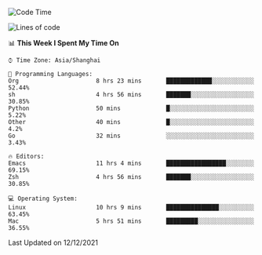 <!--START_SECTION:waka-->
![Code Time](http://img.shields.io/badge/Code%20Time-476%20hrs%2040%20mins-blue)

![Lines of code](https://img.shields.io/badge/From%20Hello%20World%20I%27ve%20Written-22%20Thousand%20lines%20of%20code-blue)

📊 **This Week I Spent My Time On** 

```text
⌚︎ Time Zone: Asia/Shanghai

💬 Programming Languages: 
Org                      8 hrs 23 mins       █████████████░░░░░░░░░░░░   52.44% 
sh                       4 hrs 56 mins       ███████░░░░░░░░░░░░░░░░░░   30.85% 
Python                   50 mins             █░░░░░░░░░░░░░░░░░░░░░░░░   5.22% 
Other                    40 mins             █░░░░░░░░░░░░░░░░░░░░░░░░   4.2% 
Go                       32 mins             ░░░░░░░░░░░░░░░░░░░░░░░░░   3.43%

🔥 Editors: 
Emacs                    11 hrs 4 mins       █████████████████░░░░░░░░   69.15% 
Zsh                      4 hrs 56 mins       ███████░░░░░░░░░░░░░░░░░░   30.85%

💻 Operating System: 
Linux                    10 hrs 9 mins       ███████████████░░░░░░░░░░   63.45% 
Mac                      5 hrs 51 mins       █████████░░░░░░░░░░░░░░░░   36.55%

```


 Last Updated on 12/12/2021
<!--END_SECTION:waka-->
